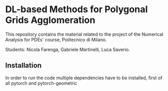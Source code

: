 # DL-based Methods for Polygonal Grids Agglomeration

This repository contains the material related to the project of the Numerical Analysis for PDEs' course, Politecnico di Milano.

Students: Nicola Farenga, Gabriele Martinelli, Luca Saverio.

## Installation

In order to run the code multiple dependencies have to be installed, first of all pytorch and pytorch-geometric



